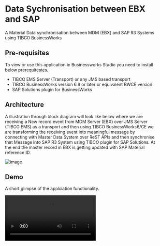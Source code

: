 # Data Sychronisation between EBX and SAP 
A Material Data synchronisation between MDM (EBX) and SAP R3 Systems using TIBCO BusinessWorks

## Pre-requisites
To view or use this application in Businessworks Studio you need to install below prerequitestes.

- TIBCO EMS Server (Transport) or any JMS based transport
- TIBCO BusinessWorks version 6.8 or later or equivalent BWCE version
- SAP Solutions plugin for BusinessWorks

## Architecture
A illustration through block diagram will look like below where we are receiving a New record event from MDM Server (EBX) over JMS Server (TIBCO EMS) as a transport and then using TIBCO BusinessWorks6/CE we are transforming the receiving event into meaningful message by connecting with Master Data System over ReST APIs and then synchronise that Message into SAP R3 System using TIBCO plugin for SAP Solutions. At the end the master record in EBX is getting updated with SAP Material reference ID.

![image](https://github.com/mpandav/ebx-sap-data-sync/assets/38240734/1cdf9729-0d23-4ffc-859c-949d74e01149)


## Demo
A short glimpse of the applciation functionality. 

![video](/demo-recording/ebx-sap-materialSync-Integration.mov)


